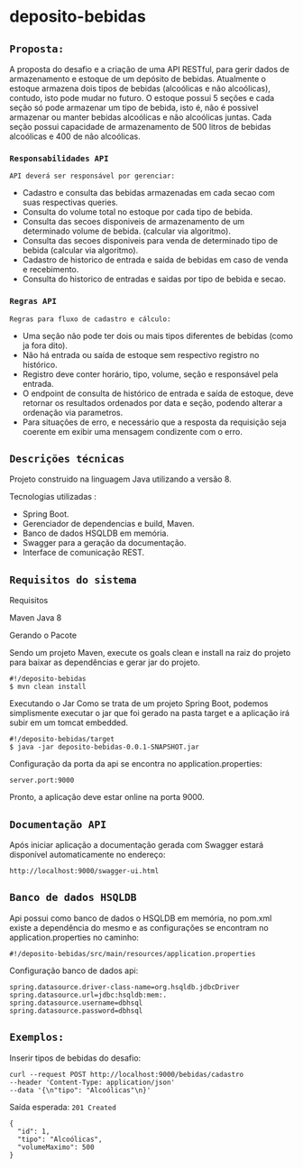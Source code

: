 # deposito-bebidas

## `Proposta:`

A proposta do desafio e a criação de uma API RESTful, para gerir dados de armazenamento e estoque de um depósito de bebidas. Atualmente o estoque armazena dois tipos de bebidas (alcoólicas e não alcoólicas), contudo, isto pode mudar no futuro.
O estoque possui 5 seções e cada seção só pode armazenar um tipo de bebida, isto é, não é possivel armazenar ou manter bebidas alcoólicas e não alcoólicas juntas.
Cada seção possui capacidade de armazenamento de 500 litros de bebidas alcoólicas e 400 de não alcoólicas.

### `Responsabilidades API`

`API deverá ser responsável por gerenciar:`

- Cadastro e consulta das bebidas armazenadas em cada secao com suas respectivas queries.
- Consulta do volume total no estoque por cada tipo de bebida.
- Consulta das secoes disponiveis de armazenamento de um determinado volume de bebida. (calcular via algoritmo).
- Consulta das secoes disponiveis para venda de determinado tipo de bebida (calcular via algoritmo).
- Cadastro de historico de entrada e saida de bebidas em caso de venda e recebimento.
- Consulta do historico de entradas e saidas por tipo de bebida e secao.

### `Regras API` 

`Regras para fluxo de cadastro e cálculo:`

- Uma seção não pode ter dois ou mais tipos diferentes de bebidas (como ja fora dito).
- Não há entrada ou saída de estoque sem respectivo registro no histórico.
- Registro deve conter horário, tipo, volume, seção e responsável pela entrada.
- O endpoint de consulta de histórico de entrada e saída de estoque, deve retornar os resultados ordenados por data e seção, podendo alterar a ordenação via parametros.
- Para situações de erro, e necessário que a resposta da requisição seja coerente em exibir uma mensagem condizente com o erro.
    
## `Descrições técnicas`

Projeto construido na linguagem Java utilizando a versão 8. 

Tecnologias utilizadas :

 - Spring Boot.
 - Gerenciador de dependencias e build, Maven.
 - Banco de dados HSQLDB em memória.
 - Swagger para a geração da documentação. 
 - Interface de comunicação REST.

## `Requisitos do sistema`

Requisitos

Maven
Java 8

Gerando o Pacote

Sendo um projeto Maven, execute os goals clean e install na raiz do projeto para baixar as dependências e gerar jar do projeto.

    #!/deposito-bebidas
    $ mvn clean install

Executando o Jar
Como se trata de um projeto Spring Boot, podemos simplismente executar o jar que foi gerado na pasta target e a 
aplicação irá subir em um tomcat embedded.

    #!/deposito-bebidas/target
    $ java -jar deposito-bebidas-0.0.1-SNAPSHOT.jar

Configuração da porta da api se encontra no application.properties:
		
	server.port:9000
		
Pronto, a aplicação deve estar online na porta 9000.

## `Documentação API`

Após iniciar aplicação a documentação gerada com Swagger estará disponível automaticamente no endereço:

	http://localhost:9000/swagger-ui.html

## 	`Banco de dados HSQLDB`

Api possui como banco de dados o HSQLDB em memória, no pom.xml existe a dependência do mesmo e as configurações se encontram no application.properties no caminho:

	#!/deposito-bebidas/src/main/resources/application.properties

Configuração banco de dados api:
	
	spring.datasource.driver-class-name=org.hsqldb.jdbcDriver
	spring.datasource.url=jdbc:hsqldb:mem:.
	spring.datasource.username=dbhsql
	spring.datasource.password=dbhsql
	
## `Exemplos:`

Inserir tipos de bebidas do desafio:

	curl --request POST http://localhost:9000/bebidas/cadastro
	--header 'Content-Type: application/json' 
	--data '{\n"tipo": "Alcoólicas"\n}'
    
Saída esperada: `201 Created`
	
	{
	  "id": 1,
	  "tipo": "Alcoólicas",
	  "volumeMaximo": 500
	}
